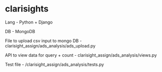 # clarisights
Lang - Python + Django

DB - MongoDB

File to upload csv input to mongo DB -  
clarisight_assign/ads_analysis/ads_upload.py

API to view data for query + count -
clarisight_assign/ads_analysis/views.py

Test file - 
/clarisight_assign/ads_analysis/tests.py
